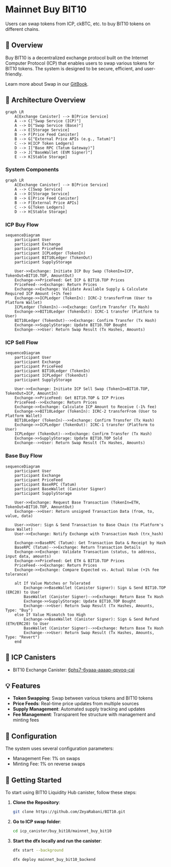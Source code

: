 # Mainnet Buy BIT10

Users can swap tokens from ICP, ckBTC, etc. to buy BIT10 tokens on different chains.

## 🌟 Overview

Buy BIT10 is a decentralized exchange protocol built on the Internet Computer Protocol (ICP) that enables users to swap various tokens for BIT10 tokens. The system is designed to be secure, efficient, and user-friendly.

Learn more about Swap in our [GitBook](https://gitbook.bit10.app/part_3/testnet/icp).

## 📐 Architecture Overview

```mermaid
graph LR
    A[Exchange Canister] --> B[Price Service]
    A --> C["Swap Service (ICP)"]
    A --> D["Swap Service (Base)"]
    A --> E[Storage Service]
    B --> F[Price Feed Canister]
    B --> G["External Price APIs (e.g., Tatum)"]
    C --> H[ICP Token Ledgers]
    D --> I["Base RPC (Tatum Gateway)"]
    D --> J["BaseWallet (EVM Signer)"]
    E --> K[Stable Storage]
```

### System Components

```mermaid
graph LR
    A[Exchange Canister] --> B[Price Service]
    A --> C[Swap Service]
    A --> D[Storage Service]
    B --> E[Price Feed Canister]
    B --> F[External Price APIs]
    C --> G[Token Ledgers]
    D --> H[Stable Storage]
```

### ICP Buy Flow

```mermaid
sequenceDiagram
    participant User
    participant Exchange
    participant PriceFeed
    participant ICPLedger (TokenIn)
    participant BIT10Ledger (TokenOut)
    participant SupplyStorage

    User->>Exchange: Initiate ICP Buy Swap (TokenIn=ICP, TokenOut=BIT10.TOP, AmountOut)
    Exchange->>PriceFeed: Get ICP & BIT10.TOP Prices
    PriceFeed-->>Exchange: Return Prices
    Exchange->>Exchange: Validate Available Supply & Calculate Required ICP Amount (+1% fee)
    Exchange->>ICPLedger (TokenIn): ICRC-2 transferFrom (User to Platform Wallet)
    ICPLedger (TokenIn)-->>Exchange: Confirm Transfer (Tx Hash)
    Exchange->>BIT10Ledger (TokenOut): ICRC-1 transfer (Platform to User)
    BIT10Ledger (TokenOut)-->>Exchange: Confirm Transfer (Tx Hash)
    Exchange->>SupplyStorage: Update BIT10.TOP Bought
    Exchange-->>User: Return Swap Result (Tx Hashes, Amounts)
```

### ICP Sell Flow

```mermaid
sequenceDiagram
    participant User
    participant Exchange
    participant PriceFeed
    participant BIT10Ledger (TokenIn)
    participant ICPLedger (TokenOut)
    participant SupplyStorage

    User->>Exchange: Initiate ICP Sell Swap (TokenIn=BIT10.TOP, TokenOut=ICP, AmountIn)
    Exchange->>PriceFeed: Get BIT10.TOP & ICP Prices
    PriceFeed-->>Exchange: Return Prices
    Exchange->>Exchange: Calculate ICP Amount to Receive (-1% fee)
    Exchange->>BIT10Ledger (TokenIn): ICRC-2 transferFrom (User to Platform Wallet)
    BIT10Ledger (TokenIn)-->>Exchange: Confirm Transfer (Tx Hash)
    Exchange->>ICPLedger (TokenOut): ICRC-1 transfer (Platform to User)
    ICPLedger (TokenOut)-->>Exchange: Confirm Transfer (Tx Hash)
    Exchange->>SupplyStorage: Update BIT10.TOP Sold
    Exchange-->>User: Return Swap Result (Tx Hashes, Amounts)
```

### Base Buy Flow

```mermaid
sequenceDiagram
    participant User
    participant Exchange
    participant PriceFeed
    participant BaseRPC (Tatum)
    participant BaseWallet (Canister Signer)
    participant SupplyStorage

    User->>Exchange: Request Base Transaction (TokenIn=ETH, TokenOut=BIT10.TOP, AmountOut)
    Exchange-->>User: Return unsigned Transaction Data (from, to, value, data)

    User->>User: Sign & Send Transaction to Base Chain (to Platform's Base Wallet)
    User->>Exchange: Notify Exchange with Transaction Hash (trx_hash)

    Exchange->>BaseRPC (Tatum): Get Transaction Data & Receipt by Hash
    BaseRPC (Tatum)-->>Exchange: Return Transaction Details
    Exchange->>Exchange: Validate Transaction (status, to address, input data, amounts)
    Exchange->>PriceFeed: Get ETH & BIT10.TOP Prices
    PriceFeed-->>Exchange: Return Prices
    Exchange->>Exchange: Compare Expected vs. Actual Value (+1% fee tolerance)

    alt If Value Matches or Tolerated
        Exchange->>BaseWallet (Canister Signer): Sign & Send BIT10.TOP (ERC20) to User
        BaseWallet (Canister Signer)-->>Exchange: Return Base Tx Hash
        Exchange->>SupplyStorage: Update BIT10.TOP Bought
        Exchange-->>User: Return Swap Result (Tx Hashes, Amounts, Type: "Buy")
    else If Value Mismatch too High
        Exchange->>BaseWallet (Canister Signer): Sign & Send Refund (ETH/ERC20) to User
        BaseWallet (Canister Signer)-->>Exchange: Return Base Tx Hash
        Exchange-->>User: Return Swap Result (Tx Hashes, Amounts, Type: "Revert")
    end
```

## 🔗 ICP Canisters

- BIT10 Exchange Canister: [6phs7-6yaaa-aaaap-qpvoq-cai](https://a4gq6-oaaaa-aaaab-qaa4q-cai.raw.icp0.io/?id=6phs7-6yaaa-aaaap-qpvoq-cai)

## 💡 Features

- **Token Swapping**: Swap between various tokens and BIT10 tokens
- **Price Feeds**: Real-time price updates from multiple sources
- **Supply Management**: Automated supply tracking and updates
- **Fee Management**: Transparent fee structure with management and minting fees

## 🔧 Configuration

The system uses several configuration parameters:

- Management Fee: 1% on swaps
- Minting Fee: 1% on reverse swaps

## 🏁 Getting Started

To start using BIT10 Liquidity Hub canister, follow these steps:

1. **Clone the Repository**:
    ```bash
    git clone https://github.com/ZeyaRabani/BIT10.git
    ```

2. **Go to ICP swap folder**:
    ```bash
    cd icp_canister/buy_bit10/mainnet_buy_bit10
    ```

3. **Start the dfx locally and run the canister**:
    ```bash
    dfx start --background
    
    dfx deploy mainnet_buy_bit10_backend
    ```
